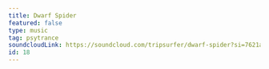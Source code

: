 ```yaml
---
title: Dwarf Spider
featured: false
type: music
tag: psytrance
soundcloudLink: https://soundcloud.com/tripsurfer/dwarf-spider?si=7621ab0616d8461f9666358d5e910f00&utm_source=clipboard&utm_medium=text&utm_campaign=social_sharing
id: 18
---
```

